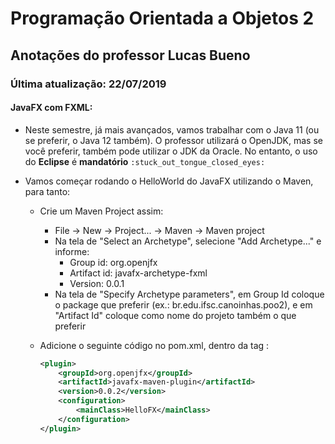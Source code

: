 # **Programação** Orientada a Objetos 2

## Anotações do professor Lucas Bueno

### Última atualização: 22/07/2019

#### JavaFX com FXML:

- Neste semestre, já mais avançados, vamos trabalhar com o Java 11 (ou se preferir, o Java 12 também). O professor utilizará o OpenJDK, mas se você preferir, também pode utilizar o JDK da Oracle. No entanto, o uso do **Eclipse** é **mandatório** `:stuck_out_tongue_closed_eyes:` 

- Vamos começar rodando o HelloWorld do JavaFX utilizando o Maven, para tanto:

  - Crie um Maven Project assim:

    - File -> New -> Project... -> Maven -> Maven project
    - Na tela de "Select an Archetype", selecione "Add Archetype..." e informe: 
      - Group id: org.openjfx
      - Artifact id: javafx-archetype-fxml 
      - Version: 0.0.1
    - Na tela de "Specify Archetype parameters", em Group Id coloque o package que preferir (ex.: br.edu.ifsc.canoinhas.poo2), e em "Artifact Id" coloque como nome do projeto também o que preferir

  - Adicione o seguinte código no pom.xml, dentro da tag <plugins>:

    ```xml
    <plugin>
        <groupId>org.openjfx</groupId>
        <artifactId>javafx-maven-plugin</artifactId>
        <version>0.0.2</version>
        <configuration>
            <mainClass>HelloFX</mainClass>
        </configuration>
    </plugin>
    ```

    


